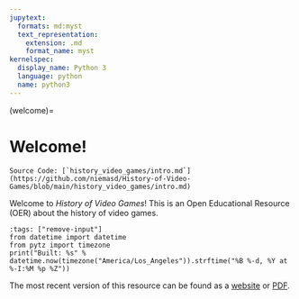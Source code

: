 ```yaml
---
jupytext:
  formats: md:myst
  text_representation:
    extension: .md
    format_name: myst
kernelspec:
  display_name: Python 3
  language: python
  name: python3
---
```


(welcome)=
# Welcome!

```{note}
Source Code: [`history_video_games/intro.md`](https://github.com/niemasd/History-of-Video-Games/blob/main/history_video_games/intro.md)
```

Welcome to *History of Video Games*!
This is an Open Educational Resource (OER) about the history of video games.

```{code-cell} ipython3
:tags: ["remove-input"]
from datetime import datetime
from pytz import timezone
print("Built: %s" % datetime.now(timezone("America/Los_Angeles")).strftime("%B %-d, %Y at %-I:%M %p %Z"))
```

The most recent version of this resource can be found as a [website](https://niema.net/History-of-Video-Games)
or [PDF](https://github.com/niemasd/History-of-Video-Games/releases/latest/download/History-of-Video-Games.pdf).

```{tableofcontents}
```
